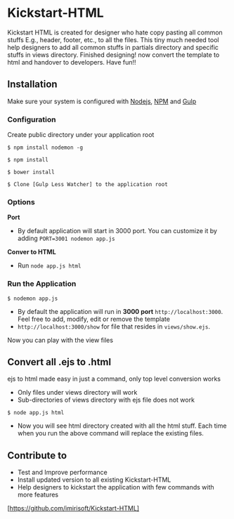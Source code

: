# Kickstart-HTML

Kickstart HTML is created for designer who hate copy pasting all common stuffs E.g., header, footer, etc., to all the files. This tiny much needed tool help designers to add all common stuffs in partials directory and specific stuffs in views directory. Finished designing! now convert the template to html and handover to developers. Have fun!!

## Installation

Make sure your system is configured with [Nodejs], [NPM] and [Gulp]

### Configuration

Create public directory under your application root

```
$ npm install nodemon -g
```
```
$ npm install
```
```
$ bower install
```
```
$ Clone [Gulp Less Watcher] to the application root
```

### Options
**Port**
* By default application will start in 3000 port. You can customize it by adding 
```PORT=3001 nodemon app.js```

**Conver to HTML**
* Run 
```node app.js html```

### Run the Application
```
$ nodemon app.js
```

* By default the application will run in **3000 port** ```http://localhost:3000```. Feel free to add, modify, edit or remove the template
* ```http://localhost:3000/show``` for file that resides in ```views/show.ejs```.

Now you can play with the view files

## Convert all .ejs to .html
ejs to html made easy in just a command, only top level conversion works
* Only files under views directory will work
* Sub-directories of views directory with ejs file does not work

```
$ node app.js html
```
* Now you will see html directory created with all the html stuff. Each time when you run the above command will replace the existing files.

## Contribute to
* Test and Improve performance
* Install updated version to all existing Kickstart-HTML
* Help designers to kickstart the application with few commands with more features

[https://github.com/imirisoft/Kickstart-HTML]

[Nodejs]: <https://nodejs.org>
[NPM]: <https://www.npmjs.com/>
[Gulp]: <http://gulpjs.com/>
[Gulp Less Watcher]: <https://github.com/imirisoft/Gulp-Less-Watcher>
[https://github.com/imirisoft/Kickstart-HTML]: <https://github.com/imirisoft/Kickstart-HTML>